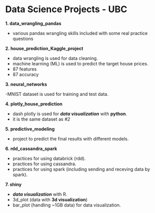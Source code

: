 # Data Science Projects - UBC

**1. data_wrangling_pandas**

- various pandas wrangling skills included with some real practice questions

**2. house_prediction_Kaggle_project**

- data wrangling is used for data cleaning.
- machine learning (ML) is used to predict the target house prices.
- 87 features
- 87 accuracy

**3. neural_networks**

-MNIST dataset is used for training and test data.

**4. plotly_house_prediction**
- dash plotly is used for ***data visualization*** with **python**.
- it is the same dataset as *#2*

**5. predictive_modeling**
- project to predict the final results with different models.

**6. rdd_cassandra_spark**
- practices for using databrick (rdd).
- practices for using cassandra.
- practices for using spark (including sending and receving data by spark).

**7. shiny**
- ***data visualization*** with R.
- 3d_plot (data with **3d visualization**)
- bar_plot (handling ~1GB data) for data visualization.
